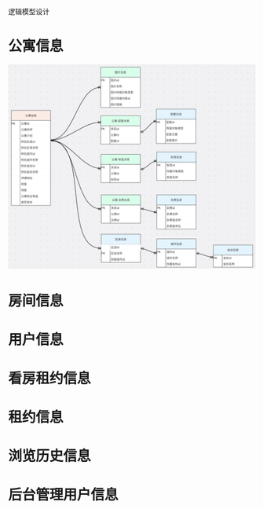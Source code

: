 逻辑模型设计

# 公寓信息
![](https://github.com/jie-chen532/ApartmentProject/blob/main/images/%E5%85%AC%E5%AF%93%E4%BF%A1%E6%81%AF1.jpg)
# 房间信息
# 用户信息
# 看房租约信息
# 租约信息
# 浏览历史信息
# 后台管理用户信息
